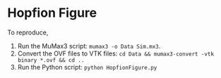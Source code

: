 # Hopfion Figure

To reproduce,

1. Run the MuMax3 script: `mumax3 -o Data Sim.mx3`.
2. Convert the OVF files to VTK files: `cd Data && mumax3-convert -vtk binary *.ovf && cd ..`
3. Run the Python script: `python HopfionFigure.py`

